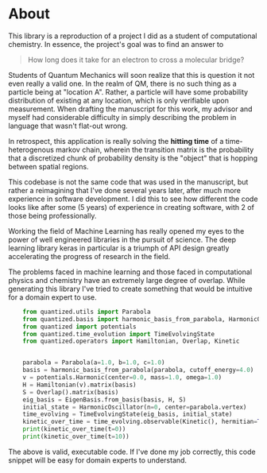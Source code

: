 # About

This library is a reproduction of a project I did as a student
of computational chemistry. In essence, the project's goal 
was to find an answer to 

> How long does it take for an electron to cross a molecular bridge?

Students of Quantum Mechanics will soon realize that this is question
it not even really a valid one. In the realm of QM, there is no
such thing as a particle being at "location A". Rather, a particle
will have some probability distribution of existing at any location, 
which is only verifiable upon measurement. When drafting the 
manuscript for this work, my advisor and myself had considerable
difficulty in simply describing the problem in language that wasn't 
flat-out wrong. 


In retrospect, this application is really solving the **hitting time**
of a time-heterogenous markov chain, wherein the transition matrix
is the probability that a discretized chunk of probability density
is the "object" that is hopping between spatial regions. 


This codebase is not the same code that was used in the manuscript, 
but rather a reimagining that I've done several years later, 
after much more experience in software development. I did this 
to see how different the code looks like after some (5 years) of 
experience in creating software, with 2 of those being professionally. 


Working the field of Machine Learning has really opened my eyes
to the power of well engineered libraries in the pursuit of science. 
The deep learning library keras in particular is a triumph of API
design greatly accelerating the progress of research in the field. 


The problems faced in machine learning and those faced in computational
physics and chemistry have an extremely large degree of overlap. While 
generating this library I've tried to create something that would
be intuitive for a domain expert to use. 

```python
    from quantized.utils import Parabola
    from quantized.basis import harmonic_basis_from_parabola, HarmonicOscillator, EigenBasis
    from quantized import potentials
    from quantized.time_evolution import TimeEvolvingState
    from quantized.operators import Hamiltonian, Overlap, Kinetic


    parabola = Parabola(a=1.0, b=1.0, c=1.0)
    basis = harmonic_basis_from_parabola(parabola, cutoff_energy=4.0)
    v = potentials.Harmonic(center=0.0, mass=1.0, omega=1.0)
    H = Hamiltonian(v).matrix(basis)
    S = Overlap().matrix(basis)
    eig_basis = EigenBasis.from_basis(basis, H, S)
    initial_state = HarmonicOscillator(n=0, center=parabola.vertex)
    time_evolving = TimeEvolvingState(eig_basis, initial_state)
    kinetic_over_time = time_evolving.observable(Kinetic(), hermitian=True)
    print(kinetic_over_time(t=0))
    print(kinetic_over_time(t=10))

```

The above is valid, executable code.
If I've done my job correctly, this code snippet will be easy for
domain experts to understand.
